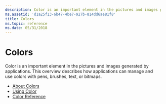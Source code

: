 ```yaml
---
description: Color is an important element in the pictures and images generated by applications. This overview describes how applications can manage and use colors with pens, brushes, text, or bitmaps.
ms.assetid: 'd1a25f13-6b47-4be7-927b-814dd6ae81f8'
title: Colors
ms.topic: reference
ms.date: 05/31/2018
---
```


# Colors

Color is an important element in the pictures and images generated by applications. This overview describes how applications can manage and use colors with pens, brushes, text, or bitmaps.

-   [About Colors](about-colors.md)
-   [Using Color](using-color.md)
-   [Color Reference](color-reference.md)

 

 



